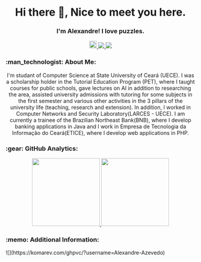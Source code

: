<h1 align="center"> Hi there 👋, Nice to meet you here.</h1>
<h3 align="center"> I'm Alexandre! I love puzzles.</h3> 
<div align="center">    
  <a href="https://www.instagram.com/alexandre.cavaz/" alt="instagram" target="_blank">
  <img height=20  src="https://img.shields.io/badge/Instagram-E4405F?style=for-the-badge&logo=instagram&logoColor=white">
  </a>
  <a href="https://www.linkedin.com/in/alexandre-cavalcante-26b476181/" alt="linkedin" target="_blank">
  <img src="https://img.shields.io/badge/LinkedIn-%230077B5.svg?&style=flat-square&logo=linkedin&logoColor=white">
  </a>
  <a href="mailto:alexandre.azevedo@etice.ce.gov.br" alt="gmail" target="_blank">
  <img src="https://img.shields.io/badge/-Gmail-FF0000?style=flat-square&labelColor=FF0000&logo=gmail&logoColor=white&link=mailto:rafael.almeida@etice.ce.gov.br" />
  </a>
</div>

<h3 align="left"> :man_technologist:&nbsp;About Me:</h3>
<p align="center">
  I'm studant of Computer Science at State University of Ceará (UECE). I was a scholarship holder in the Tutorial Education Program (PET), where I taught courses for public schools, gave lectures on AI in addition to researching the area, assisted university admissions with tutoring for some subjects in the first semester and various other activities in the 3 pillars of the university life (teaching, research and extension). In addition, I worked in Computer Networks and Security Laboratory(LARCES - UECE). I am currently a trainee of the Brazilian Northeast Bank(BNB), where I develop banking applications in Java and I work in Empresa de Tecnologia da Informação do Ceará(ETICE), where I develop web applications in PHP.
</p>

<h3>:gear:&nbsp;GitHub Analytics:</h3>
  <p align="center">
    <a href="https://github.com/Alexandre-Azevedo">
    <img height="180em" src="https://github-readme-stats.vercel.app/api?username=Alexandre-Azevedo&show_icons=true&theme=tokyonight" />
    <a/>
    <img height="180em" src="https://github-readme-stats-eight-theta.vercel.app/api/top-langs/?username=Alexandre-Azevedo&layout=compact&langs_count=8&theme=tokyonight&include_all_commits=true&count_private=true"/>
  </p>

<h3 align="left"> :memo:&nbsp;Additional Information:</h3>
![](https://komarev.com/ghpvc/?username=Alexandre-Azevedo)

![![](https://komarev.com/ghpvc/?username=Alexandre-Azevedo)](https://komarev.com/ghpvc/?username=Alexandre-Azevedo&color=dc143c)

